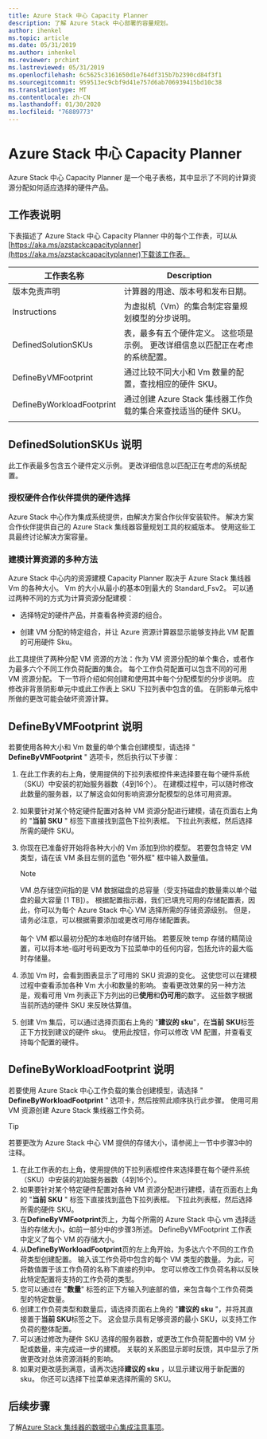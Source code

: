 ```yaml
---
title: Azure Stack 中心 Capacity Planner
description: 了解 Azure Stack 中心部署的容量规划。
author: ihenkel
ms.topic: article
ms.date: 05/31/2019
ms.author: inhenkel
ms.reviewer: prchint
ms.lastreviewed: 05/31/2019
ms.openlocfilehash: 6c5625c3161650d1e764df315b7b2390cd84f3f1
ms.sourcegitcommit: 959513ec9cbf9d41e757d6ab706939415bd10c38
ms.translationtype: MT
ms.contentlocale: zh-CN
ms.lasthandoff: 01/30/2020
ms.locfileid: "76889773"
---
```

# <a name="azure-stack-hub-capacity-planner"></a>Azure Stack 中心 Capacity Planner

Azure Stack 中心 Capacity Planner 是一个电子表格，其中显示了不同的计算资源分配如何适应选择的硬件产品。 

## <a name="worksheet-descriptions"></a>工作表说明
下表描述了 Azure Stack 中心 Capacity Planner 中的每个工作表，可以从[https://aka.ms/azstackcapacityplanner](https://aka.ms/azstackcapacityplanner)下载该工作表。 

|工作表名称|Description|
|-----|-----|
|版本免责声明|计算器的用途、版本号和发布日期。|
|Instructions|为虚拟机（Vm）的集合制定容量规划模型的分步说明。|
|DefinedSolutionSKUs|表，最多有五个硬件定义。 这些项是示例。 更改详细信息以匹配正在考虑的系统配置。|
|DefineByVMFootprint|通过比较不同大小和 Vm 数量的配置，查找相应的硬件 SKU。|
|DefineByWorkloadFootprint|通过创建 Azure Stack 集线器工作负载的集合来查找适当的硬件 SKU。|
|  |  |

## <a name="definedsolutionskus-instructions"></a>DefinedSolutionSKUs 说明
此工作表最多包含五个硬件定义示例。 更改详细信息以匹配正在考虑的系统配置。

### <a name="hardware-selections-provided-by-authorized-hardware-partners"></a>授权硬件合作伙伴提供的硬件选择
Azure Stack 中心作为集成系统提供，由解决方案合作伙伴安装软件。 解决方案合作伙伴提供自己的 Azure Stack 集线器容量规划工具的权威版本。 使用这些工具最终讨论解决方案容量。

### <a name="multiple-ways-to-model-computing-resources"></a>建模计算资源的多种方法
Azure Stack 中心内的资源建模 Capacity Planner 取决于 Azure Stack 集线器 Vm 的各种大小。 Vm 的大小从最小的基本0到最大的 Standard_Fsv2。 可以通过两种不同的方式为计算资源分配建模：

- 选择特定的硬件产品，并查看各种资源的组合。 

- 创建 VM 分配的特定组合，并让 Azure 资源计算器显示能够支持此 VM 配置的可用硬件 Sku。

此工具提供了两种分配 VM 资源的方法：作为 VM 资源分配的单个集合，或者作为最多六个不同工作负荷配置的集合。 每个工作负荷配置可以包含不同的可用 VM 资源分配。 下一节将介绍如何创建和使用其中每个分配模型的分步说明。 应修改非背景阴影单元中或此工作表上 SKU 下拉列表中包含的值。 在阴影单元格中所做的更改可能会破坏资源计算。


## <a name="definebyvmfootprint-instructions"></a>DefineByVMFootprint 说明
若要使用各种大小和 Vm 数量的单个集合创建模型，请选择 " **DefineByVMFootprint** " 选项卡，然后执行以下步骤：

1. 在此工作表的右上角，使用提供的下拉列表框控件来选择要在每个硬件系统（SKU）中安装的初始服务器数（4到16个）。 在建模过程中，可以随时修改此数量的服务器，以了解这会如何影响资源分配模型的总体可用资源。
2. 如果要针对某个特定硬件配置对各种 VM 资源分配进行建模，请在页面右上角的 "**当前 SKU** " 标签下直接找到蓝色下拉列表框。 下拉此列表框，然后选择所需的硬件 SKU。
3. 你现在已准备好开始将各种大小的 Vm 添加到你的模型。 若要包含特定 VM 类型，请在该 VM 条目左侧的蓝色 "带外框" 框中输入数量值。

   > [!NOTE]
   > VM 总存储空间指的是 VM 数据磁盘的总容量（受支持磁盘的数量乘以单个磁盘的最大容量 [1 TB]）。 根据配置指示器，我们已填充可用的存储配置表，因此，你可以为每个 Azure Stack 中心 VM 选择所需的存储资源级别。 但是，请务必注意，可以根据需要添加或更改可用存储配置表。<br><br>每个 VM 都以最初分配的本地临时存储开始。 若要反映 temp 存储的精简设置，可以将本地-临时号码更改为下拉菜单中的任何内容，包括允许的最大临时存储量。

4. 添加 Vm 时，会看到图表显示了可用的 SKU 资源的变化。 这使您可以在建模过程中查看添加各种 Vm 大小和数量的影响。 查看更改效果的另一种方法是，观看可用 Vm 列表正下方列出的已**使用**和**仍可用**的数字。 这些数字根据当前所选的硬件 SKU 来反映估算值。
5. 创建 Vm 集后，可以通过选择页面右上角的 "**建议的 sku**"，在**当前 SKU**标签正下方找到建议的硬件 sku。 使用此按钮，你可以修改 VM 配置，并查看支持每个配置的硬件。


## <a name="definebyworkloadfootprint-instructions"></a>DefineByWorkloadFootprint 说明
若要使用 Azure Stack 中心工作负载的集合创建模型，请选择 " **DefineByWorkloadFootprint** " 选项卡，然后按照此顺序执行此步骤。 使用可用 VM 资源创建 Azure Stack 集线器工作负荷。   

> [!TIP]
> 若要更改为 Azure Stack 中心 VM 提供的存储大小，请参阅上一节中步骤3中的注释。

1. 在此工作表的右上角，使用提供的下拉列表框控件来选择要在每个硬件系统（SKU）中安装的初始服务器数（4到16个）。
2. 如果要针对某个特定硬件配置对各种 VM 资源分配进行建模，请在页面右上角的 "**当前 SKU** " 标签下直接找到蓝色下拉列表框。 下拉此列表框，然后选择所需的硬件 SKU。
3. 在**DefineByVMFootprint**页上，为每个所需的 Azure Stack 中心 vm 选择适当的存储大小，如前一部分中的步骤3所述。 DefineByVMFootprint 工作表中定义了每个 VM 的存储大小。
4. 从**DefineByWorkloadFootprint**页的左上角开始，为多达六个不同的工作负荷类型创建配置。 输入该工作负荷中包含的每个 VM 类型的数量。 为此，可将数值置于该工作负荷的名称下直接的列中。 您可以修改工作负荷名称以反映此特定配置将支持的工作负荷的类型。
5. 您可以通过在 "**数量**" 标签的正下方输入列底部的值，来包含每个工作负荷类型的特定数量。
6. 创建工作负荷类型和数量后，请选择页面右上角的 "**建议的 sku** "，并将其直接置于**当前 SKU**标签之下。 这会显示具有足够资源的最小 SKU，以支持工作负荷的整体配置。
7. 可以通过修改为硬件 SKU 选择的服务器数，或更改工作负荷配置中的 VM 分配或数量，来完成进一步的建模。 关联的关系图显示即时反馈，其中显示了所做更改对总体资源消耗的影响。
8. 如果对更改感到满意，请再次选择**建议的 sku** ，以显示建议用于新配置的 sku。 你还可以选择下拉菜单来选择所需的 SKU。

## <a name="next-steps"></a>后续步骤
了解[Azure Stack 集线器的数据中心集成注意事项](azure-stack-datacenter-integration.md)。
